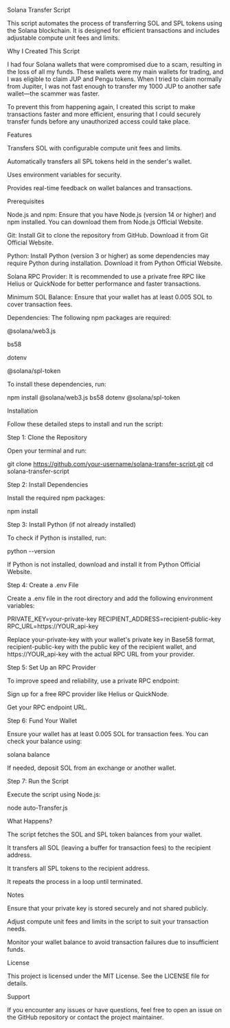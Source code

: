 Solana Transfer Script

This script automates the process of transferring SOL and SPL tokens using the Solana blockchain. It is designed for efficient transactions and includes adjustable compute unit fees and limits.

Why I Created This Script

I had four Solana wallets that were compromised due to a scam, resulting in the loss of all my funds. These wallets were my main wallets for trading, and I was eligible to claim JUP and Pengu tokens. When I tried to claim normally from Jupiter, I was not fast enough to transfer my 1000 JUP to another safe wallet—the scammer was faster.

To prevent this from happening again, I created this script to make transactions faster and more efficient, ensuring that I could securely transfer funds before any unauthorized access could take place.

Features

Transfers SOL with configurable compute unit fees and limits.

Automatically transfers all SPL tokens held in the sender's wallet.

Uses environment variables for security.

Provides real-time feedback on wallet balances and transactions.

Prerequisites

Node.js and npm: Ensure that you have Node.js (version 14 or higher) and npm installed. You can download them from Node.js Official Website.

Git: Install Git to clone the repository from GitHub. Download it from Git Official Website.

Python: Install Python (version 3 or higher) as some dependencies may require Python during installation. Download it from Python Official Website.

Solana RPC Provider: It is recommended to use a private free RPC like Helius or QuickNode for better performance and faster transactions.

Minimum SOL Balance: Ensure that your wallet has at least 0.005 SOL to cover transaction fees.

Dependencies: The following npm packages are required:

@solana/web3.js

bs58

dotenv

@solana/spl-token

To install these dependencies, run:

npm install @solana/web3.js bs58 dotenv @solana/spl-token

Installation

Follow these detailed steps to install and run the script:

Step 1: Clone the Repository

Open your terminal and run:

git clone https://github.com/your-username/solana-transfer-script.git
cd solana-transfer-script

Step 2: Install Dependencies

Install the required npm packages:

npm install

Step 3: Install Python (if not already installed)

To check if Python is installed, run:

python --version

If Python is not installed, download and install it from Python Official Website.

Step 4: Create a .env File

Create a .env file in the root directory and add the following environment variables:

PRIVATE_KEY=your-private-key
RECIPIENT_ADDRESS=recipient-public-key
RPC_URL=https://YOUR_api-key

Replace your-private-key with your wallet's private key in Base58 format, recipient-public-key with the public key of the recipient wallet, and https://YOUR_api-key with the actual RPC URL from your provider.

Step 5: Set Up an RPC Provider

To improve speed and reliability, use a private RPC endpoint:

Sign up for a free RPC provider like Helius or QuickNode.

Get your RPC endpoint URL.


Step 6: Fund Your Wallet

Ensure your wallet has at least 0.005 SOL for transaction fees. You can check your balance using:

solana balance

If needed, deposit SOL from an exchange or another wallet.

Step 7: Run the Script

Execute the script using Node.js:

node auto-Transfer.js

What Happens?

The script fetches the SOL and SPL token balances from your wallet.

It transfers all SOL (leaving a buffer for transaction fees) to the recipient address.

It transfers all SPL tokens to the recipient address.

It repeats the process in a loop until terminated.

Notes

Ensure that your private key is stored securely and not shared publicly.

Adjust compute unit fees and limits in the script to suit your transaction needs.

Monitor your wallet balance to avoid transaction failures due to insufficient funds.

License

This project is licensed under the MIT License. See the LICENSE file for details.

Support

If you encounter any issues or have questions, feel free to open an issue on the GitHub repository or contact the project maintainer.

